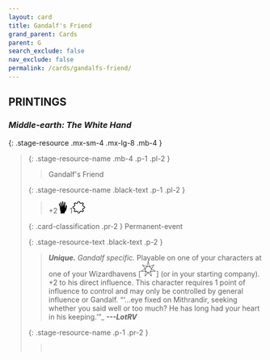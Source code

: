 ```yaml
---
layout: card
title: Gandalf's Friend
grand_parent: Cards
parent: G
search_exclude: false
nav_exclude: false
permalink: /cards/gandalfs-friend/
---
```


## PRINTINGS


### _Middle-earth: The White Hand_

{: .stage-resource .mx-sm-4 .mx-lg-8 .mb-4 }
> {: .stage-resource-name .mb-4 .p-1 .pl-2 }
> > <div class="card-mp"></div>
> > <div class="card-name">Gandalf's Friend</div>
>
> {: .stage-resource-name .black-text .p-1 .pl-2 }
> > +2![](/assets/images/di.svg) 1![](/assets/images/stage-point.svg)
>
> {: .card-classification .pr-2 }
> Permanent-event
>
> {: .stage-resource-text .black-text .p-2 }
> > _**Unique.**_ _Gandalf specific._ Playable on one of your characters at one of your Wizardhavens \[![](/assets/images/free-haven.svg)] (or in your starting company). +2 to his direct influence. This character requires 1 point of influence to control and may only be controlled by general influence or Gandalf.   “‘...eye fixed on Mithrandir, seeking whether you said well or too much? He has long had your heart in his keeping.’”_ ***---&NoBreak;LotRV*** 
> 
> {: .stage-resource-name .p-1 .pr-2 }
> > <div class="card-shield"></div>
> > <div class="card-corruption">&nbsp;</div>
